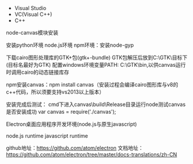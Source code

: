 

## 

* Visual Studio
* VC(Visual C++)
* C++




node-canvas模块安装

安装python环境
node.js环境
npm环境：安装node-gyp


下载cairo图形处理库的GTK+包(gtk+-bundle)
GTK包解压后放到C:\GTK\目标下(目标名最好为GTK)
配置windows环境变量PATH: C:\GTK\bin,以供canvas运行时调用cairo的动态链接库存

npm安装canvas：npm install canvas（安装过程会编译cairo图形库与v8的c++代码，所以须要支持vs2013以上版本）

安装完成后测试：
cmd下进入canvas\build\Release目录运行node测试canvas是否安装成功
var canvas = require('./canvas');


Electron桌面应用程序开发环境(node.js与原生javascript)

node.js runtime
javascript runtime

github地址：https://github.com/atom/electron
文档地址：https://github.com/atom/electron/tree/master/docs-translations/zh-CN
